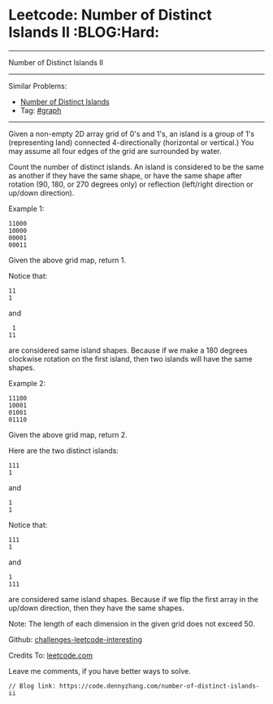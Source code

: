 # Leetcode: Number of Distinct Islands II     :BLOG:Hard:


---

Number of Distinct Islands II  

---

Similar Problems:  
-   [Number of Distinct Islands](https://code.dennyzhang.com/number-of-distinct-islands)
-   Tag: [#graph](https://code.dennyzhang.com/tag/graph)

---

Given a non-empty 2D array grid of 0's and 1's, an island is a group of 1's (representing land) connected 4-directionally (horizontal or vertical.) You may assume all four edges of the grid are surrounded by water.  

Count the number of distinct islands. An island is considered to be the same as another if they have the same shape, or have the same shape after rotation (90, 180, or 270 degrees only) or reflection (left/right direction or up/down direction).  

Example 1:  

    11000
    10000
    00001
    00011

Given the above grid map, return 1.  

Notice that:  

    11
    1

and  

     1
    11

are considered same island shapes. Because if we make a 180 degrees clockwise rotation on the first island, then two islands will have the same shapes.  

Example 2:  

    11100
    10001
    01001
    01110

Given the above grid map, return 2.  

Here are the two distinct islands:  

    111
    1

and  

    1
    1

Notice that:  

    111
    1

and  

    1
    111

are considered same island shapes. Because if we flip the first array in the up/down direction, then they have the same shapes.  

Note: The length of each dimension in the given grid does not exceed 50.  

Github: [challenges-leetcode-interesting](https://github.com/DennyZhang/challenges-leetcode-interesting/tree/master/number-of-distinct-islands-ii)  

Credits To: [leetcode.com](https://leetcode.com/problems/number-of-distinct-islands-ii/description/)  

Leave me comments, if you have better ways to solve.  

    // Blog link: https://code.dennyzhang.com/number-of-distinct-islands-ii
